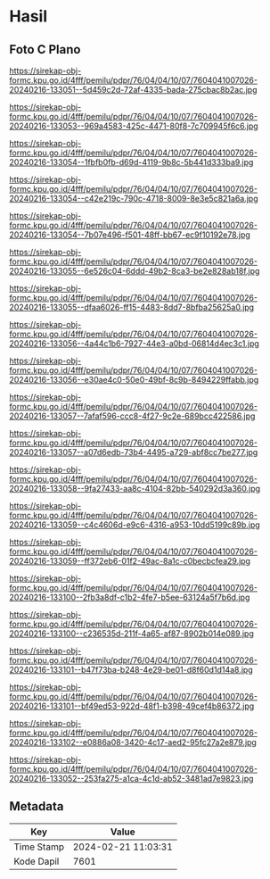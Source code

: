 # Hasil

## Foto C Plano

https://sirekap-obj-formc.kpu.go.id/4fff/pemilu/pdpr/76/04/04/10/07/7604041007026-20240216-133051--5d459c2d-72af-4335-bada-275cbac8b2ac.jpg

https://sirekap-obj-formc.kpu.go.id/4fff/pemilu/pdpr/76/04/04/10/07/7604041007026-20240216-133053--969a4583-425c-4471-80f8-7c709945f6c6.jpg

https://sirekap-obj-formc.kpu.go.id/4fff/pemilu/pdpr/76/04/04/10/07/7604041007026-20240216-133054--1fbfb0fb-d69d-4119-9b8c-5b441d333ba9.jpg

https://sirekap-obj-formc.kpu.go.id/4fff/pemilu/pdpr/76/04/04/10/07/7604041007026-20240216-133054--c42e219c-790c-4718-8009-8e3e5c821a6a.jpg

https://sirekap-obj-formc.kpu.go.id/4fff/pemilu/pdpr/76/04/04/10/07/7604041007026-20240216-133054--7b07e496-f501-48ff-bb67-ec9f10192e78.jpg

https://sirekap-obj-formc.kpu.go.id/4fff/pemilu/pdpr/76/04/04/10/07/7604041007026-20240216-133055--6e526c04-6ddd-49b2-8ca3-be2e828ab18f.jpg

https://sirekap-obj-formc.kpu.go.id/4fff/pemilu/pdpr/76/04/04/10/07/7604041007026-20240216-133055--dfaa6026-ff15-4483-8dd7-8bfba25625a0.jpg

https://sirekap-obj-formc.kpu.go.id/4fff/pemilu/pdpr/76/04/04/10/07/7604041007026-20240216-133056--4a44c1b6-7927-44e3-a0bd-06814d4ec3c1.jpg

https://sirekap-obj-formc.kpu.go.id/4fff/pemilu/pdpr/76/04/04/10/07/7604041007026-20240216-133056--e30ae4c0-50e0-49bf-8c9b-8494229ffabb.jpg

https://sirekap-obj-formc.kpu.go.id/4fff/pemilu/pdpr/76/04/04/10/07/7604041007026-20240216-133057--7afaf596-ccc8-4f27-9c2e-689bcc422586.jpg

https://sirekap-obj-formc.kpu.go.id/4fff/pemilu/pdpr/76/04/04/10/07/7604041007026-20240216-133057--a07d6edb-73b4-4495-a729-abf8cc7be277.jpg

https://sirekap-obj-formc.kpu.go.id/4fff/pemilu/pdpr/76/04/04/10/07/7604041007026-20240216-133058--9fa27433-aa8c-4104-82bb-540292d3a360.jpg

https://sirekap-obj-formc.kpu.go.id/4fff/pemilu/pdpr/76/04/04/10/07/7604041007026-20240216-133059--c4c4606d-e9c6-4316-a953-10dd5199c89b.jpg

https://sirekap-obj-formc.kpu.go.id/4fff/pemilu/pdpr/76/04/04/10/07/7604041007026-20240216-133059--ff372eb6-01f2-49ac-8a1c-c0becbcfea29.jpg

https://sirekap-obj-formc.kpu.go.id/4fff/pemilu/pdpr/76/04/04/10/07/7604041007026-20240216-133100--2fb3a8df-c1b2-4fe7-b5ee-63124a5f7b6d.jpg

https://sirekap-obj-formc.kpu.go.id/4fff/pemilu/pdpr/76/04/04/10/07/7604041007026-20240216-133100--c236535d-211f-4a65-af87-8902b014e089.jpg

https://sirekap-obj-formc.kpu.go.id/4fff/pemilu/pdpr/76/04/04/10/07/7604041007026-20240216-133101--b47f73ba-b248-4e29-be01-d8f60d1d14a8.jpg

https://sirekap-obj-formc.kpu.go.id/4fff/pemilu/pdpr/76/04/04/10/07/7604041007026-20240216-133101--bf49ed53-922d-48f1-b398-49cef4b86372.jpg

https://sirekap-obj-formc.kpu.go.id/4fff/pemilu/pdpr/76/04/04/10/07/7604041007026-20240216-133102--e0886a08-3420-4c17-aed2-95fc27a2e879.jpg

https://sirekap-obj-formc.kpu.go.id/4fff/pemilu/pdpr/76/04/04/10/07/7604041007026-20240216-133052--253fa275-a1ca-4c1d-ab52-3481ad7e9823.jpg


## Metadata

| Key        | Value               |
| ---------- | ------------------- |
| Time Stamp | 2024-02-21 11:03:31 |
| Kode Dapil | 7601                |



